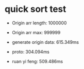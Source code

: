 # quick sort test

- Origin arr length: 1000000
- Origin arr max: 999999
- generate origin data: 615.349ms

- proto: 304.094ms
- ruan yi feng: 509.486ms

